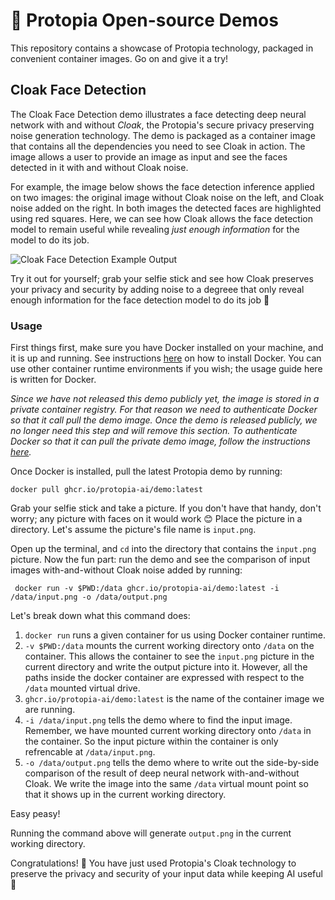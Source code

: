 # 📣 Protopia Open-source Demos

This repository contains a showcase of Protopia technology, packaged in convenient container images. Go on and give it a try!

## Cloak Face Detection
The Cloak Face Detection demo illustrates a face detecting deep neural network with and without _Cloak_, the Protopia's secure privacy preserving noise generation technology. 
The demo is packaged as a container image that contains all the dependencies you need to see Cloak in action. The image allows a user to provide an image as input and see the faces detected in it with and without Cloak noise.

For example, the image below shows the face detection inference applied on two images: the original image without Cloak noise on the left, and Cloak noise added on the right. In both images the detected faces are highlighted using red squares. Here, we can see how Cloak allows the face detection model to remain useful while revealing _just enough information_ for the model to do its job.

![Cloak Face Detection Example Output](docs/images/cloak-fd-output.png)

Try it out for yourself; grab your selfie stick and see how Cloak preserves your privacy and security by adding noise to a degreee that only reveal enough information for the face detection model to do its job :tada:

### Usage

First things first, make sure you have Docker installed on your machine, and it is up and running. See instructions [here](https://docs.docker.com/get-docker/) on how to install Docker. You can use other container runtime environments if you wish; the usage guide here is written for Docker.

<!-- START: TO BE REMOVED ONCE REPO IS PUBLIC -->

_Since we have not released this demo publicly yet, the image is stored in a private container registry. For that reason we need to authenticate Docker so that it call pull the demo image. Once the demo is released publicly, we no longer need this step and will remove this section. To authenticate Docker so that it can pull the private demo image, follow the instructions [here](https://docs.github.com/en/packages/working-with-a-github-packages-registry/working-with-the-container-registry#authenticating-to-the-container-registry)._

<!-- END: TO BE REMOVED ONCE REPO IS PUBLIC -->

Once Docker is installed, pull the latest Protopia demo by running:

```shell script
docker pull ghcr.io/protopia-ai/demo:latest
```

Grab your selfie stick and take a picture. If you don't have that handy, don't worry; any picture with faces on it would work :blush: Place the picture in a directory. Let's assume the picture's file name is `input.png`. 

Open up the terminal, and `cd` into the directory that contains the `input.png` picture. Now the fun part: run the demo and see the comparison of input images with-and-without Cloak noise added by running:

```
 docker run -v $PWD:/data ghcr.io/protopia-ai/demo:latest -i /data/input.png -o /data/output.png
``` 

Let's break down what this command does:
1. `docker run` runs a given container for us using Docker container runtime.
1. `-v $PWD:/data` mounts the current working directory onto `/data` on the container. This allows the container to see the `input.png` picture in the current directory and write the output picture into it. However, all the paths inside the docker container are expressed with respect to the `/data` mounted virtual drive.
1. `ghcr.io/protopia-ai/demo:latest` is the name of the container image we are running.
1. `-i /data/input.png` tells the demo where to find the input image. Remember, we have mounted current working directory onto `/data` in the container. So the input picture within the container is only refrencable at `/data/input.png`.
1. `-o /data/output.png` tells the demo where to write out the side-by-side comparison of the result of deep neural network with-and-without Cloak. We write the image into the same `/data` virtual mount point so that it shows up in the current working directory.

Easy peasy!

Running the command above will generate `output.png` in the current working directory. 

Congratulations! :confetti_ball: You have just used Protopia's Cloak technology to preserve the privacy and security of your input data while keeping AI useful :raised_hands:
